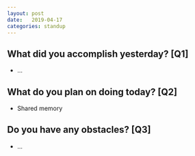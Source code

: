 ```yaml
---
layout:	post
date:	2019-04-17
categories:	standup
---
```

## What did you accomplish yesterday? [Q1]

- ...

## What do you plan on doing today? [Q2]

- Shared memory

## Do you have any obstacles? [Q3]

- ...